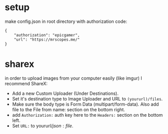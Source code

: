 # setup
make config.json in root directory with authorization code:
```
{
    "authorization": "epicgamer",
    "url": "https://mrscopes.me/"
}
```

# sharex
in order to upload images from your computer easily (like imgur) I recommend ShareX:

- Add a new Custom Uploader (Under Destinations). 
- Set it's destination type to Image Uploader and URL to `(yoururl)/files`.
- Make sure the body type is Form Data (multipart/form-data). Also add file to the File from name: section on the bottom right.
- add `Authorization:` auth key here to the `Headers:` section on the bottom left.
- Set `URL:` to yoururl/$json:file$.
